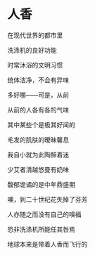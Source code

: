    

# 人香

在现代世界的都市里

洗涤机的良好功能

时常沐浴的文明习惯

统体洁净，不会有异味

多好哪——可是，从前

从前的人各有各的气味

其中某些个是极其好闻的

毛发的肌肤的暧昧馨息

我自小就为此陶醉着迷

少艾者清越悠曼有奶味

馥郁诡谲的是中年鼎盛期

噢，到二十世纪花失掉了芬芳

人亦随之而没有自己的嗅福

恐非洗涤机所能任其咎焉

地球本来是带着人香而飞行的